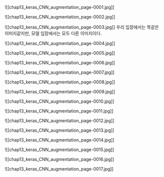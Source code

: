 ![[chap13_keras_CNN_augmentation_page-0001.jpg]]

![[chap13_keras_CNN_augmentation_page-0002.jpg]]

![[chap13_keras_CNN_augmentation_page-0003.jpg]]
우리 입장에서는 똑같은 이미지같지만, 모델 입장에서는 모두 다른 이미지이다.

![[chap13_keras_CNN_augmentation_page-0004.jpg]]

![[chap13_keras_CNN_augmentation_page-0005.jpg]]

![[chap13_keras_CNN_augmentation_page-0006.jpg]]

![[chap13_keras_CNN_augmentation_page-0007.jpg]]

![[chap13_keras_CNN_augmentation_page-0008.jpg]]

![[chap13_keras_CNN_augmentation_page-0009.jpg]]

![[chap13_keras_CNN_augmentation_page-0010.jpg]]

![[chap13_keras_CNN_augmentation_page-0011.jpg]]

![[chap13_keras_CNN_augmentation_page-0012.jpg]]

![[chap13_keras_CNN_augmentation_page-0013.jpg]]

![[chap13_keras_CNN_augmentation_page-0014.jpg]]

![[chap13_keras_CNN_augmentation_page-0015.jpg]]

![[chap13_keras_CNN_augmentation_page-0016.jpg]]

![[chap13_keras_CNN_augmentation_page-0017.jpg]]